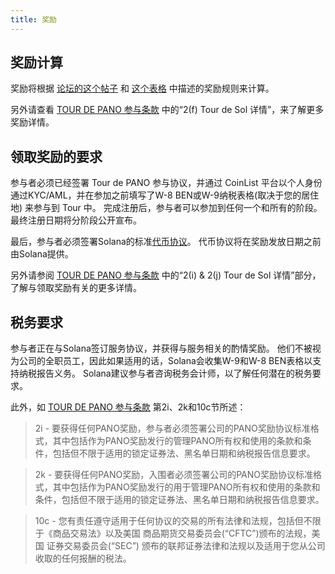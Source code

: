 ```yaml
---
title: 奖励
---
```


## 奖励计算 <a id="how-are-rewards-calculated"></a>

奖励将根据 [论坛的这个帖子](https://forums.solana.com/t/tour-de-sol-stage-1-preliminary-compensation-design/79) 和 [这个表格](https://docs.google.com/spreadsheets/d/11puBSw2THdO4wU-uyDEic-D03jg4ZAooVpcZU0w_4gI/edit#gid=218406032) 中描述的奖励规则来计算。

另外请查看 [TOUR DE PANO 参与条款](https://drive.google.com/file/d/15ueLG6VJoQ5Hx4rnpjFeuL3pG5DbrBbE/view) 中的“2\(f\) Tour de Sol 详情”，来了解更多奖励详情。

## 领取奖励的要求 <a id="what-are-the-requirements-to-receive-rewards"></a>

参与者必须已经签署 Tour de PANO 参与协议，并通过 CoinList 平台以个人身份通过KYC/AML，并在参加之前填写了W-8 BEN或W-9纳税表格\(取决于您的居住地\) 来参与到 Tour 中。 完成注册后，参与者可以参加到任何一个和所有的阶段。 最终注册日期将分阶段公开宣布。

最后，参与者必须签署Solana的标准[代币协议](https://drive.google.com/open?id=1O4cEUZzeSNoVcncbHcEegAqPgjT-7hcy)。 代币协议将在奖励发放日期之前由Solana提供。

另外请参阅 [TOUR DE PANO 参与条款](https://drive.google.com/file/d/15ueLG6VJoQ5Hx4rnpjFeuL3pG5DbrBbE/view) 中的“2\(i\) & 2\(j\) Tour de Sol 详情”部分，了解与领取奖励有关的更多详情。

## 税务要求 <a id="what-are-the-tax-implications-of-the-rewards"></a>

参与者正在与Solana签订服务协议，并获得与服务相关的酌情奖励。 他们不被视为公司的全职员工，因此如果适用的话，Solana会收集W-9和W-8 BEN表格以支持纳税报告义务。 Solana建议参与者咨询税务会计师，以了解任何潜在的税务要求。

此外，如 [TOUR DE PANO 参与条款](https://drive.google.com/file/d/15ueLG6VJoQ5Hx4rnpjFeuL3pG5DbrBbE/view) 第2i、2k和10c节所述：

> 2i - 要获得任何PANO奖励，参与者必须签署公司的PANO奖励协议标准格式，其中包括作为PANO奖励发行的管理PANO所有权和使用的条款和条件，包括但不限于适用的锁定证券法、黑名单日期和纳税报告信息要求。

> 2k - 要获得任何PANO奖励，入围者必须签署公司的PANO奖励协议标准格式，其中包括作为PANO奖励发行的用于管理PANO所有权和使用的条款和条件，包括但不限于适用的锁定证券法、黑名单日期和纳税报告信息要求。

> 10c - 您有责任遵守适用于任何协议的交易的所有法律和法规，包括但不限于《商品交易法》以及美国 商品期货交易委员会\(“CFTC”\)颁布的法规，美国 证券交易委员会\(“SEC”\) 颁布的联邦证券法律和法规以及适用于您从公司收取的任何报酬的税法。
